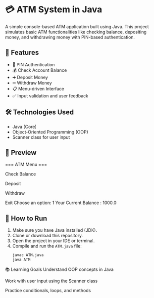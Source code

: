 # 💳 ATM System in Java

A simple console-based ATM application built using Java. This project simulates basic ATM functionalities like checking balance, depositing money, and withdrawing money with PIN-based authentication.

## 🚀 Features

- 🔐 PIN Authentication
- 💰 Check Account Balance
- ➕ Deposit Money
- ➖ Withdraw Money
- 📋 Menu-driven Interface
- ✅ Input validation and user feedback

## 🛠️ Technologies Used

- Java (Core)
- Object-Oriented Programming (OOP)
- Scanner class for user input

## 📸 Preview

=== ATM Menu ===

Check Balance

Deposit

Withdraw

Exit Choose an option: 1 Your Current Balance : 1000.0


## 📂 How to Run

1. Make sure you have Java installed (JDK).
2. Clone or download this repository.
3. Open the project in your IDE or terminal.
4. Compile and run the `ATM.java` file:
   ```bash
   javac ATM.java
   java ATM


📚 Learning Goals
Understand OOP concepts in Java

Work with user input using the Scanner class

Practice conditionals, loops, and methods
